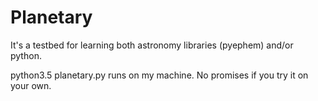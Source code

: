 # Planetary #

It's a testbed for learning both astronomy libraries (pyephem) and/or python.


python3.5 planetary.py runs on my machine.  No promises if you try it on your own.
